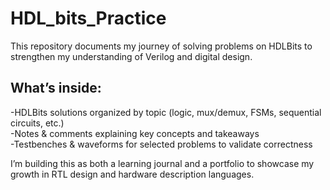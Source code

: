 # HDL_bits_Practice
This repository documents my journey of solving problems on HDLBits to strengthen my understanding of Verilog and digital design.

## What’s inside:
-HDLBits solutions organized by topic (logic, mux/demux, FSMs, sequential circuits, etc.)</br>
-Notes & comments explaining key concepts and takeaways</br>
-Testbenches & waveforms for selected problems to validate correctness</br>

I’m building this as both a learning journal and a portfolio to showcase my growth in RTL design and hardware description languages.

